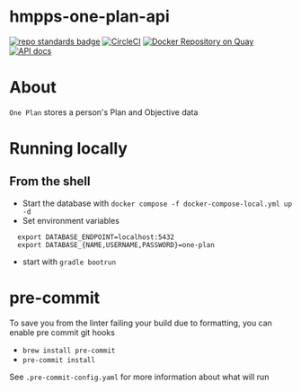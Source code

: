 # hmpps-one-plan-api
[![repo standards badge](https://img.shields.io/badge/dynamic/json?color=blue&style=flat&logo=github&label=MoJ%20Compliant&query=%24.result&url=https%3A%2F%2Foperations-engineering-reports.cloud-platform.service.justice.gov.uk%2Fapi%2Fv1%2Fcompliant_public_repositories%2Fhmpps-one-plan-api)](https://operations-engineering-reports.cloud-platform.service.justice.gov.uk/public-github-repositories.html#hmpps-one-plan-api "Link to report")
[![CircleCI](https://circleci.com/gh/ministryofjustice/hmpps-one-plan-api/tree/main.svg?style=svg)](https://circleci.com/gh/ministryofjustice/hmpps-one-plan-api)
[![Docker Repository on Quay](https://quay.io/repository/hmpps/hmpps-one-plan-api/status "Docker Repository on Quay")](https://quay.io/repository/hmpps/hmpps-one-plan-api)
[![API docs](https://img.shields.io/badge/API_docs_-view-85EA2D.svg?logo=swagger)](https://hmpps-one-plan-api-dev.hmpps.service.justice.gov.uk/webjars/swagger-ui/index.html?configUrl=/v3/api-docs)

# About

`One Plan` stores a person's Plan and Objective data

# Running locally
## From the shell
* Start the database with `docker compose -f docker-compose-local.yml up -d`
* Set environment variables
```shell
  export DATABASE_ENDPOINT=localhost:5432
  export DATABASE_{NAME,USERNAME,PASSWORD}=one-plan
```
* start with `gradle bootrun`

# pre-commit
To save you from the linter failing your build due to formatting, you can enable pre commit git hooks

* `brew install pre-commit`
* `pre-commit install`

See `.pre-commit-config.yaml` for more information about what will run
